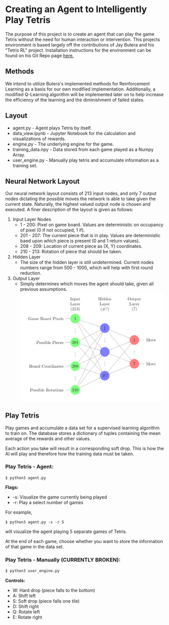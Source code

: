 # Creating an Agent to Intelligently Play Tetris
The purpose of this project is to create an agent that can play the game Tetris without the need for human interaction or intervention. This projects environment is based largely off the contributions of Jay Butera and his "Tetris RL" project. Installation instructions for the environment can be found on his Git Repo page [here.](https://github.com/jaybutera/tetrisRL)

## Methods
We intend to utilize Butera's implemented methods for Reinforcement Learning as a basis for our own modified implementation. Additionally, a modified Q-Learning algorithm will be implemented later on to help increase the efficiency of the learning and the diminishment of failed states.

## Layout
* agent.py - Agent plays Tetris by itself.
* data_view.ipynb - Jupyter Notebook for the calculation and visualizations of rewards.
* engine.py - The underlying engine for the game.
* training_data.npy - Data stored from each game played as a Numpy Array.
* user_engine.py - Manually play tetris and accumulate information as a training set.

## Neural Network Layout
Our neural network layout consists of 213 input nodes, and only 7 output nodes dictating the possible moves the network is able to take given the current state. Naturally, the highest valued output node is chosen and executed. A finer description of the layout is given as follows:
1) Input Layer Nodes
	* 1 - 200: Pixel on game board. Values are deterministic on occupancy of pixel (0 if not occupied, 1 if).
	* 201 - 207: The current piece that is in play. Values are deterministic baed upon which piece is present (0 and 1 return values).
	* 208 - 209: Location of current piece as (X, Y) coordinates.
	* 210 - 213: Rotation of piece that should be taken.
2) Hidden Layer
	* The size of the hidden layer is still undetermined. Current nodes numbers range from 500 - 1000, which will help with first round reduction.
3) Output Layer
	* Simply determines which moves the agent should take, given all previous assumptions.
![alt text](/pictures/NNLayout.PNG "Neural Network Layout")

## Play Tetris
Play games and accumulate a data set for a supervised learning algorithm to train on. The database stores a dictionary of tuples containing the mean average of the rewards and other values.

Each action you take will result in a corresponding soft drop. This is how the AI will play and therefore how the training data must be taken.

### Play Tetris - Agent:
```
$ python3 agent.py
```

__Flags:__
* -s: Visualize the game currently being played
* -r: Play a select number of games

For example,
```
$ python3 agent.py -s -r 5
```
will visualize the agent playing 5 separate games of Tetris.

At the end of each game, choose whether you want to store the information of that game in the data set.

### Play Tetris - Manually (CURRENTLY BROKEN):
```bash
$ python3 user_engine.py
```

__Controls:__
* W: Hard drop (piece falls to the bottom)
* A: Shift left
* S: Soft drop (piece falls one tile)
* D: Shift right
* Q: Rotate left
* E: Rotate right
